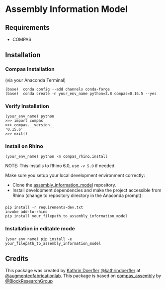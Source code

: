 # Assembly Information Model


## Requirements

* COMPAS

## Installation

### Compas Installation 
(via your Anaconda Terminal)
    
    (base)  conda config --add channels conda-forge
    (base)  conda create -n your_env_name python=3.8 compas=0.16.5 --yes

 
### Verify Installation

    (your_env_name) python
    >>> import compas
    >>> compas.__version__
    '0.15.6'
    >>> exit()    

### Install on Rhino

    (your_env_name) python -m compas_rhino.install

NOTE: This installs to Rhino 6.0, use `-v 5.0` if needed.


Make sure you setup your local development environment correctly:

* Clone the [assembly_information_model](https://github.com/augmentedfabricationlab/assembly_information_model) repository.
* Install development dependencies and make the project accessible from Rhino (change to repository directory in the Anaconda prompt):

###

    pip install -r requirements-dev.txt  
    invoke add-to-rhino  
    pip install your_filepath_to_assembly_information_model


### Installation in editable mode


    (your_env_name) pip install -e your_filepath_to_assembly_information_model



## Credits

This package was created by [Kathrin Doerfler](doerfler@tum.de>) [@kathrindoerfler](https://github.com/kathrindoerfler) at [@augmentedfabricationlab](https://github.com/augmentedfabricationlab). This package is based on [compas_assembly](https://github.com/BlockResearchGroup/compas_assembly) by [@BlockResearchGroup](https://github.com/BlockResearchGroup)


